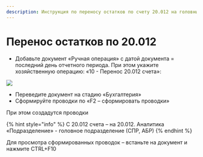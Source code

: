 ```yaml
---
description: Инструкция по переносу остатков по счету 20.012 на головные подразделения
---
```


# Перенос остатков по 20.012

* Добавьте документ «Ручная операция» с датой документа = последний день отчетного периода. При этом укажите хозяйственную операцию: «10 - Перенос 20.012 счета»:

![](<../../../../.gitbook/assets/0 (30)>)

* Переведите документ на стадию «Бухгалтерия»
* Сформируйте проводки по «F2 – сформировать проводки»

При этом создадутся проводки

{% hint style="info" %}
С 20.012 счета – на 20.012. Аналитика «Подразделение» - головное подразделение (СПР, АБР)
{% endhint %}

Для просмотра сформированных проводок – встаньте на документ и нажмите CTRL+F10
